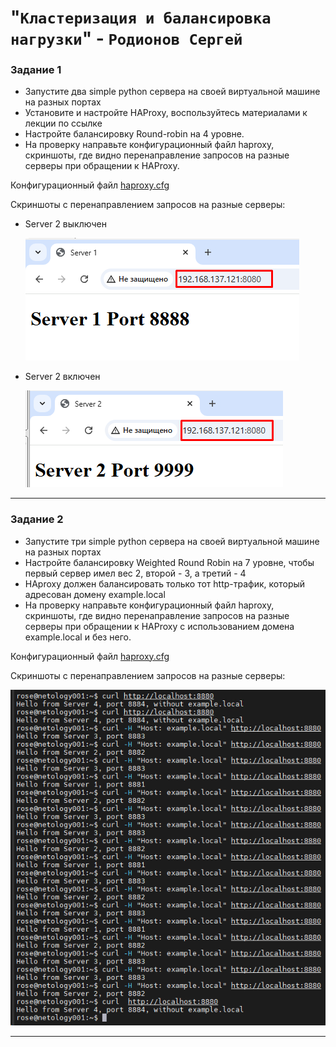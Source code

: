 # "`Кластеризация и балансировка нагрузки`" - `Родионов Сергей`

### Задание 1

- Запустите два simple python сервера на своей виртуальной машине на разных портах
- Установите и настройте HAProxy, воспользуйтесь материалами к лекции по ссылке
- Настройте балансировку Round-robin на 4 уровне.
- На проверку направьте конфигурационный файл haproxy, скриншоты, где видно перенаправление запросов на разные серверы при обращении к HAProxy.

Конфигурационный файл [haproxy.cfg](./img/10-02/10-02-1/haproxy.cfg)

Cкриншоты с перенаправлением запросов на разные серверы:

- Server 2 выключен

    ![](./img/10-02/10-02-1/10-02-1-1.png)

- Server 2 включен

    ![](./img/10-02/10-02-1/10-02-1-2.png)

---

### Задание 2

- Запустите три simple python сервера на своей виртуальной машине на разных портах
- Настройте балансировку Weighted Round Robin на 7 уровне, чтобы первый сервер имел вес 2, второй - 3, а третий - 4
- HAproxy должен балансировать только тот http-трафик, который адресован домену example.local
- На проверку направьте конфигурационный файл haproxy, скриншоты, где видно перенаправление запросов на разные серверы при обращении к HAProxy c использованием домена example.local и без него.

Конфигурационный файл [haproxy.cfg](./img/10-02/10-02-2/haproxy.cfg)

Cкриншоты с перенаправлением запросов на разные серверы:

![](./img/10-02/10-02-2/10-02-2-1.png)

---